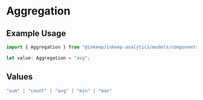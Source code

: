 # Aggregation

## Example Usage

```typescript
import { Aggregation } from "@inkeep/inkeep-analytics/models/components";

let value: Aggregation = "avg";
```

## Values

```typescript
"sum" | "count" | "avg" | "min" | "max"
```